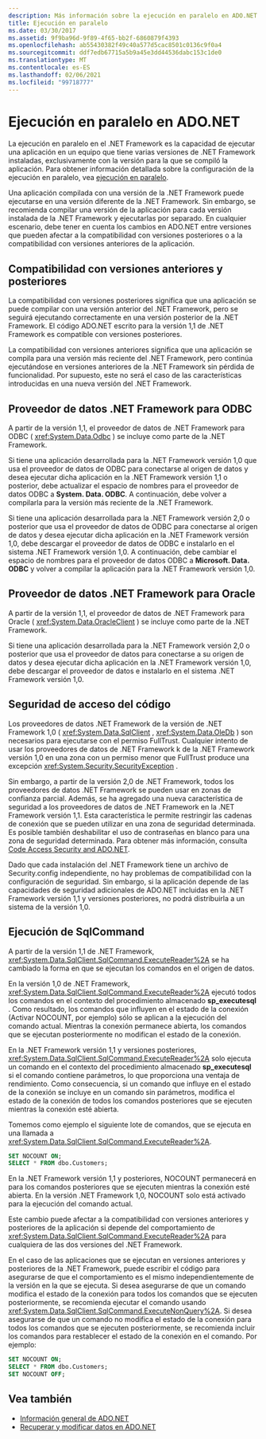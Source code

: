 ```yaml
---
description: Más información sobre la ejecución en paralelo en ADO.NET
title: Ejecución en paralelo
ms.date: 03/30/2017
ms.assetid: 9f9ba96d-9f89-4f65-bb2f-6860879f4393
ms.openlocfilehash: ab55430382f49c40a577d5cac8501c0136c9f0a4
ms.sourcegitcommit: ddf7edb67715a5b9a45e3dd44536dabc153c1de0
ms.translationtype: MT
ms.contentlocale: es-ES
ms.lasthandoff: 02/06/2021
ms.locfileid: "99718777"
---
```

# <a name="side-by-side-execution-in-adonet"></a>Ejecución en paralelo en ADO.NET

La ejecución en paralelo en el .NET Framework es la capacidad de ejecutar una aplicación en un equipo que tiene varias versiones de .NET Framework instaladas, exclusivamente con la versión para la que se compiló la aplicación. Para obtener información detallada sobre la configuración de la ejecución en paralelo, vea [ejecución en paralelo](../../deployment/side-by-side-execution.md).  
  
 Una aplicación compilada con una versión de la .NET Framework puede ejecutarse en una versión diferente de la .NET Framework. Sin embargo, se recomienda compilar una versión de la aplicación para cada versión instalada de la .NET Framework y ejecutarlas por separado. En cualquier escenario, debe tener en cuenta los cambios en ADO.NET entre versiones que pueden afectar a la compatibilidad con versiones posteriores o a la compatibilidad con versiones anteriores de la aplicación.  
  
## <a name="forward-compatibility-and-backward-compatibility"></a>Compatibilidad con versiones anteriores y posteriores  

 La compatibilidad con versiones posteriores significa que una aplicación se puede compilar con una versión anterior del .NET Framework, pero se seguirá ejecutando correctamente en una versión posterior de la .NET Framework. El código ADO.NET escrito para la versión 1,1 de .NET Framework es compatible con versiones posteriores.  
  
 La compatibilidad con versiones anteriores significa que una aplicación se compila para una versión más reciente del .NET Framework, pero continúa ejecutándose en versiones anteriores de la .NET Framework sin pérdida de funcionalidad. Por supuesto, este no será el caso de las características introducidas en una nueva versión del .NET Framework.  
  
## <a name="the-net-framework-data-provider-for-odbc"></a>Proveedor de datos .NET Framework para ODBC  

 A partir de la versión 1,1, el proveedor de datos de .NET Framework para ODBC ( <xref:System.Data.Odbc> ) se incluye como parte de la .NET Framework.
  
 Si tiene una aplicación desarrollada para la .NET Framework versión 1,0 que usa el proveedor de datos de ODBC para conectarse al origen de datos y desea ejecutar dicha aplicación en la .NET Framework versión 1,1 o posterior, debe actualizar el espacio de nombres para el proveedor de datos ODBC a **System. Data. ODBC**. A continuación, debe volver a compilarla para la versión más reciente de la .NET Framework.  
  
 Si tiene una aplicación desarrollada para la .NET Framework versión 2,0 o posterior que usa el proveedor de datos de ODBC para conectarse al origen de datos y desea ejecutar dicha aplicación en la .NET Framework versión 1,0, debe descargar el proveedor de datos de ODBC e instalarlo en el sistema .NET Framework versión 1,0. A continuación, debe cambiar el espacio de nombres para el proveedor de datos ODBC a **Microsoft. Data. ODBC** y volver a compilar la aplicación para la .NET Framework versión 1,0.  
  
## <a name="the-net-framework-data-provider-for-oracle"></a>Proveedor de datos .NET Framework para Oracle  

 A partir de la versión 1,1, el proveedor de datos de .NET Framework para Oracle ( <xref:System.Data.OracleClient> ) se incluye como parte de la .NET Framework.
  
 Si tiene una aplicación desarrollada para la .NET Framework versión 2,0 o posterior que usa el proveedor de datos para conectarse a su origen de datos y desea ejecutar dicha aplicación en la .NET Framework versión 1,0, debe descargar el proveedor de datos e instalarlo en el sistema .NET Framework versión 1,0.  
  
## <a name="code-access-security"></a>Seguridad de acceso del código  

 Los proveedores de datos .NET Framework de la versión de .NET Framework 1,0 ( <xref:System.Data.SqlClient> , <xref:System.Data.OleDb> ) son necesarios para ejecutarse con el permiso FullTrust. Cualquier intento de usar los proveedores de datos de .NET Framework k de la .NET Framework versión 1,0 en una zona con un permiso menor que FullTrust produce una excepción <xref:System.Security.SecurityException> .  
  
 Sin embargo, a partir de la versión 2,0 de .NET Framework, todos los proveedores de datos .NET Framework se pueden usar en zonas de confianza parcial. Además, se ha agregado una nueva característica de seguridad a los proveedores de datos de .NET Framework en la .NET Framework versión 1,1. Esta característica le permite restringir las cadenas de conexión que se pueden utilizar en una zona de seguridad determinada. Es posible también deshabilitar el uso de contraseñas en blanco para una zona de seguridad determinada. Para obtener más información, consulta [Code Access Security and ADO.NET](code-access-security.md).  
  
 Dado que cada instalación del .NET Framework tiene un archivo de Security.config independiente, no hay problemas de compatibilidad con la configuración de seguridad. Sin embargo, si la aplicación depende de las capacidades de seguridad adicionales de ADO.NET incluidas en la .NET Framework versión 1,1 y versiones posteriores, no podrá distribuirla a un sistema de la versión 1,0.  
  
## <a name="sqlcommand-execution"></a>Ejecución de SqlCommand  

 A partir de la versión 1,1 de .NET Framework, <xref:System.Data.SqlClient.SqlCommand.ExecuteReader%2A> se ha cambiado la forma en que se ejecutan los comandos en el origen de datos.  
  
 En la versión 1,0 de .NET Framework, <xref:System.Data.SqlClient.SqlCommand.ExecuteReader%2A> ejecutó todos los comandos en el contexto del procedimiento almacenado **sp_executesql** . Como resultado, los comandos que influyen en el estado de la conexión (Activar NOCOUNT, por ejemplo) sólo se aplican a la ejecución del comando actual. Mientras la conexión permanece abierta, los comandos que se ejecutan posteriormente no modifican el estado de la conexión.  
  
 En la .NET Framework versión 1,1 y versiones posteriores, <xref:System.Data.SqlClient.SqlCommand.ExecuteReader%2A> solo ejecuta un comando en el contexto del procedimiento almacenado **sp_executesql** si el comando contiene parámetros, lo que proporciona una ventaja de rendimiento. Como consecuencia, si un comando que influye en el estado de la conexión se incluye en un comando sin parámetros, modifica el estado de la conexión de todos los comandos posteriores que se ejecuten mientras la conexión esté abierta.  
  
 Tomemos como ejemplo el siguiente lote de comandos, que se ejecuta en una llamada a <xref:System.Data.SqlClient.SqlCommand.ExecuteReader%2A>.  
  
```sql
SET NOCOUNT ON;  
SELECT * FROM dbo.Customers;  
```  
  
 En la .NET Framework versión 1,1 y posteriores, NOCOUNT permanecerá en para los comandos posteriores que se ejecuten mientras la conexión esté abierta. En la versión .NET Framework 1,0, NOCOUNT solo está activado para la ejecución del comando actual.  
  
 Este cambio puede afectar a la compatibilidad con versiones anteriores y posteriores de la aplicación si depende del comportamiento de <xref:System.Data.SqlClient.SqlCommand.ExecuteReader%2A> para cualquiera de las dos versiones del .NET Framework.  
  
 En el caso de las aplicaciones que se ejecutan en versiones anteriores y posteriores de la .NET Framework, puede escribir el código para asegurarse de que el comportamiento es el mismo independientemente de la versión en la que se ejecuta. Si desea asegurarse de que un comando modifica el estado de la conexión para todos los comandos que se ejecuten posteriormente, se recomienda ejecutar el comando usando <xref:System.Data.SqlClient.SqlCommand.ExecuteNonQuery%2A>. Si desea asegurarse de que un comando no modifica el estado de la conexión para todos los comandos que se ejecuten posteriormente, se recomienda incluir los comandos para restablecer el estado de la conexión en el comando. Por ejemplo:  
  
```sql
SET NOCOUNT ON;  
SELECT * FROM dbo.Customers;  
SET NOCOUNT OFF;  
```  
  
## <a name="see-also"></a>Vea también

- [Información general de ADO.NET](ado-net-overview.md)
- [Recuperar y modificar datos en ADO.NET](retrieving-and-modifying-data.md)
